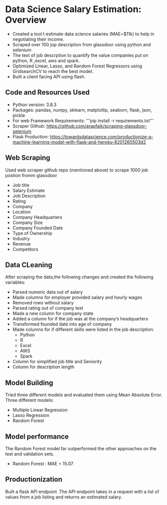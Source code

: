 # Data Science Salary Estimation: Overview 
* Created a tool t estimate data science salaries (MAE~$11k) to help in negotiating their income.
* Scraped over 100 jop description from glassdoor using python and selenium
* The text of job descrption to quantify the value  companies put on python, R ,excel, aws and spark.
* Optimized Linear, Lasso, and Random Forest Regressors using GridsearchCV to reach the best model.
* Built a client facing API using flash.

## Code and Resources Used
* Python version: 3.8.3
* Packages: pandas, numpy, sklearn, matplotlip, seaborn, flask, json, pickle
* For web Framework Requirements: '''pip install -r requirements.txt'''
* Scraper Github: https://github.com/arapfaik/scraping-glassdoor-selenium
* Flask Production: https://towardsdatascience.com/productionize-a-machine-learning-model-with-flask-and-heroku-8201260503d2

## Web Scraping 

Used web scraper github repo (mentioned above) to scrape 1000 job postion fromm glassdoor

* Job title
* Salary Estimate
* Job Description
* Rating
* Company
* Location
* Company Headquarters
* Company Size
* Company Founded Date
* Type of Ownership
* Industry
* Revenue
* Competitors

## Data CLeaning

After scraping the data,the following changes and created the following variables:

* Parsed numeric data out of salary
* Made columns for employer provided salary and hourly wages
* Removed rows without salary
* Parsed rating out of company text
* Made a new column for company state
* Added a column for if the job was at the company’s headquarters
* Transformed founded date into age of company
* Made columns for if different skills were listed in the job description:
  * Python
  * R
  * Excel
  * AWS
  * Spark
* Column for simplified job title and Seniority
* Column for description length


## Model Building

Tried three different models and evaluated them using Mean Absolute Error. 
Three different models:
* Multiple Linear Regression 
* Lasso Regression 
* Random Forest


## Model performance

The Random Forest model far outperformed the other approaches on the test and validation sets.
* Random Forest : MAE = 15.07



## Productionization
Built a flask API endpoint .The API endpoint takes in a request with a list of values from a job listing and returns an estimated salary.
